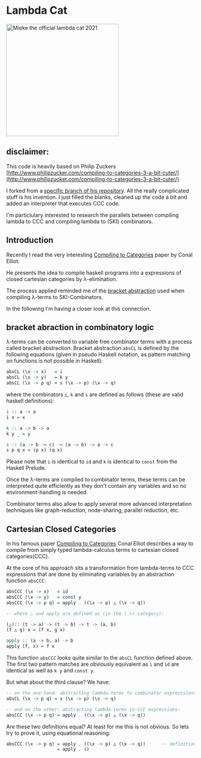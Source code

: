 # Lambda Cat

<img src="./lambda-cat-logo.png" width="300" height="300" alt="Mieke the official lambda cat 2021"/>



## disclaimer: 

This code is heavily based on Philip Zuckers 
[http://www.philipzucker.com/compiling-to-categories-3-a-bit-cuter/](http://www.philipzucker.com/compiling-to-categories-3-a-bit-cuter/)

I forked from a [specific branch of his repository](https://github.com/philzook58/not-bad-ccc/tree/fan2).
All the really complicated stuff is his invention. I just filled the blanks, cleaned up the code a bit and added an interpreter that executes CCC code.

I'm particlulary interested to research the parallels between compiling lambda to CCC and compiling lambda to (SKI) combinators.

## Introduction

Recently I read the very interesting [Compiling to Categories](http://conal.net/papers/compiling-to-categories/compiling-to-categories.pdf) paper by Conal Elliot.

He presents the idea to compile haskell programs into a expressions of closed cartesian categories by λ-elimination.

The process applied reminded me of the [bracket abstraction](https://crypto.stanford.edu/~blynn/lambda/sk.html) used when compiling λ-terms to SKI-Combinators.

In the following I'm having a closer look at this connection.

## bracket abraction in combinatory logic

λ-terms can be converted to variable free combinator terms with a process called bracket abstraction.
Bracket abstraction `absCL` is defined by the following equations (given in pseudo Haskell notation, as pattern matching on functions is not possible in Haskell):


```haskell
absCL (\x -> x)   = i
absCL (\x -> y)   = k y
absCL (\x -> p q) = s (\x -> p) (\x -> q)
```

where the combinators `i`, `k` and `s` are defined as follows (these are valid haskell definitions):

```haskell
i :: a -> a
i x = x

k :: a -> b -> a
k y _ = y

s :: (a -> b -> c) -> (a -> b) -> a -> c
s p q x = (p x) (q x)  
```

Please note that `i` is identical to `id` and `k` is identical to `const` from the Haskell Prelude.

Once the λ-terms are compiled to combinator terms, these terms can be interpreted quite efficiently as they don't contain any variables and so no environment-handling is needed.

Combinator terms also allow to apply several more advanced interpretation techniques like graph-reduction, node-sharing, parallel reduction, etc.

## Cartesian Closed Categories

In his famous paper [Compiling to Categories](http://conal.net/papers/compiling-to-categories/compiling-to-categories.pdf) Conal Elliot describes a way to compile from simply typed lambda-calculus terms to cartesian closed categories(CCC).

At the core of his approach sits a transformation from lambda-terms to CCC expressions that are done by eliminating variables by an abstraction function `absCCC`:

```haskell
absCCC (\x -> x)   = id
absCCC (\x -> y)   = const y
absCCC (\x -> p q) = apply . ((\x -> p) △ (\x -> q))

-- where △ and apply are defined as (in the (->) category):

(△):: (t -> a) -> (t -> b) -> t -> (a, b)
(f △ g) x = (f x, g x) 

apply :: (a -> b, a) -> b
apply (f, x) = f x
```

This function `absCCC` looks quite similar to the `absCL` function defined above. The first two pattern matches are obviously equivalent as `i` and `id` are identical as well as `k y` and `const y`.

But what about the third clause? We have:

```haskell
-- on the one hand: abstracting lambda-terms to combinator expresssions:
absCL (\x -> p q) = s (\x -> p) (\x -> q)

-- and on the other: abstracting lambda-terms to CCC expressions:
absCCC (\x -> p q) = apply . ((\x -> p) △ (\x -> q))
```
Are these two definitions equal? At least for me this is not obvious. So lets try to prove it, using equational reasoning:

```haskell
absCCC (\x -> p q) = apply . ((\x -> p) △ (\x -> q))      -- definition of absCCC
                   = apply . ()

```
